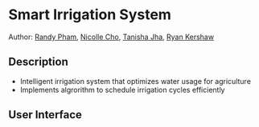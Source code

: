# Smart Irrigation System

Author: [Randy Pham](https://github.com/randypham037), [Nicolle Cho](https://github.com/ncho015), [Tanisha Jha](https://github.com/tanishajha0608), [Ryan Kershaw](https://github.com/Emosewa2)

## Description 
* Intelligent irrigation system that optimizes water usage for agriculture
* Implements algrorithm to schedule irrigation cycles efficiently

  
## User Interface
